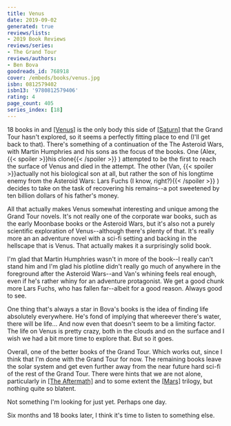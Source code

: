 ```yaml
---
title: Venus
date: 2019-09-02
generated: true
reviews/lists:
- 2019 Book Reviews
reviews/series:
- The Grand Tour
reviews/authors:
- Ben Bova
goodreads_id: 768918
cover: /embeds/books/venus.jpg
isbn: 0812579402
isbn13: '9780812579406'
rating: 4
page_count: 405
series_index: [18]
---
```

18 books in and [[Venus]]() is the only body this side of [[Saturn]]() that the Grand Tour hasn't explored, so it seems a perfectly fitting place to end (I'll get back to that). There's something of a continuation of the The Asteroid Wars, with Martin Humphries and his sons as the focus of the books. One (Alex,  {{< spoiler >}}his clone{{< /spoiler >}}  ) attempted to be the first to reach the surface of Venus and died in the attempt. The other (Van,  {{< spoiler >}}actually not his biological son at all, but rather the son of his longtime enemy from the Asteroid Wars: Lars Fuchs (I know, right?){{< /spoiler >}} ) decides to take on the task of recovering his remains--a pot sweetened by ten billion dollars of his father's money.  

All that actually makes Venus somewhat interesting and unique among the Grand Tour novels. It's not really one of the corporate war books, such as the early Moonbase books or the Asteroid Wars, but it's also not a purely scientific exploration of Venus--although there's plenty of that. It's really more an an adventure novel with a sci-fi setting and backing in the hellscape that is Venus. That actually makes it a surprisingly solid book.  

<!--more-->

I'm glad that Martin Humphries wasn't in more of the book--I really can't stand him and I'm glad his plotline didn't really go much of anywhere in the foreground after the Asteroid Wars--and Van's whining feels real enough, even if he's rather whiny for an adventure protagonist. We get a good chunk more Lars Fuchs, who has fallen far--albeit for a good reason. Always good to see.  

One thing that's always a star in Bova's books is the idea of finding life absolutely everywhere. He's fond of implying that whereever there's water, there will be life... And now even that doesn't seem to be a limiting factor. The life on Venus is pretty crazy, both in the clouds and on the surface and I wish we had a bit more time to explore that. But so it goes.  

Overall, one of the better books of the Grand Tour. Which works out, since I think that I'm done with the Grand Tour for now. The remaining books leave the solar system and get even further away from the near future hard sci-fi of the rest of the Grand Tour. There were hints that we are not alone, particularly in [[The Aftermath]]() and to some extent the [[Mars]]() trilogy, but nothing quite so blatent.  

Not something I'm looking for just yet. Perhaps one day.  

Six months and 18 books later, I think it's time to listen to something else.